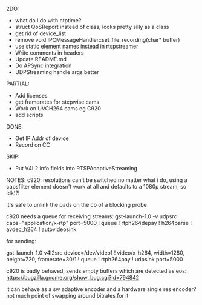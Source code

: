 2DO:

* what do I do with ntptime?
* struct QoSReport instead of class, looks pretty silly as a class
* get rid of device_list
* remove void IPCMessageHandler::set_file_recording(char* buffer)
* use static element names instead in rtspstreamer
* Write comments in headers
* Update README.md
* Do APSync integration
* UDPStreaming handle args better

PARTIAL:
* Add licenses
* get framerates for stepwise cams
* Work on UVCH264 cams eg C920
* add scripts

DONE:
* Get IP Addr of device
* Record on CC

SKIP:
* Put V4L2 info fields into RTSPAdaptiveStreaming

NOTES:
c920: resolutions can't be switched no matter what i do, using a capsfilter element doesn't work at all and defaults to a 1080p stream, so idk!?!

it's safe to unlink the pads on the cb of a blocking probe

c920 needs a queue for receiving streams: gst-launch-1.0 -v udpsrc caps="application/x-rtp" port=5000 ! queue ! rtph264depay ! h264parse ! avdec_h264 ! autovideosink

for sending: 

gst-launch-1.0 v4l2src device=/dev/video1 ! video/x-h264, width=1280, height=720, framerate=30/1 ! queue ! rtph264pay ! udpsink port=5000

c920 is badly behaved, sends empty buffers which are detected as eos: https://bugzilla.gnome.org/show_bug.cgi?id=794842

it can behave as a sw adaptive encoder and a hardware single res encoder? not much point of swapping around bitrates for it